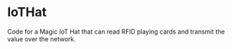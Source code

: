 # IoTHat
Code for a Magic IoT Hat that can read RFID playing cards and transmit the value over the network.

